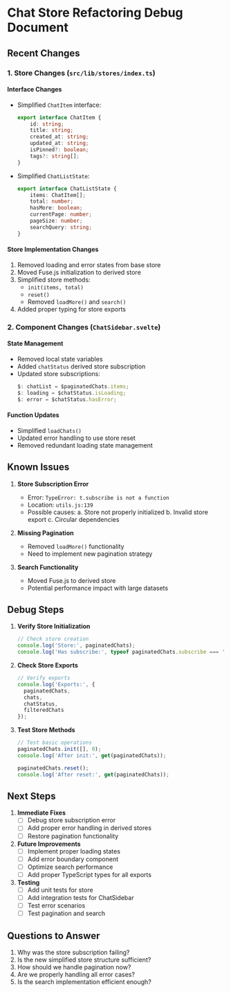 # Chat Store Refactoring Debug Document

## Recent Changes

### 1. Store Changes (`src/lib/stores/index.ts`)

#### Interface Changes
- Simplified `ChatItem` interface:
  ```typescript
  export interface ChatItem {
      id: string;
      title: string;
      created_at: string;
      updated_at: string;
      isPinned?: boolean;
      tags?: string[];
  }
  ```
- Simplified `ChatListState`:
  ```typescript
  export interface ChatListState {
      items: ChatItem[];
      total: number;
      hasMore: boolean;
      currentPage: number;
      pageSize: number;
      searchQuery: string;
  }
  ```

#### Store Implementation Changes
1. Removed loading and error states from base store
2. Moved Fuse.js initialization to derived store
3. Simplified store methods:
   - `init(items, total)`
   - `reset()`
   - Removed `loadMore()` and `search()`
4. Added proper typing for store exports

### 2. Component Changes (`ChatSidebar.svelte`)

#### State Management
- Removed local state variables
- Added `chatStatus` derived store subscription
- Updated store subscriptions:
  ```typescript
  $: chatList = $paginatedChats.items;
  $: loading = $chatStatus.isLoading;
  $: error = $chatStatus.hasError;
  ```

#### Function Updates
- Simplified `loadChats()`
- Updated error handling to use store reset
- Removed redundant loading state management

## Known Issues

1. **Store Subscription Error**
   - Error: `TypeError: t.subscribe is not a function`
   - Location: `utils.js:139`
   - Possible causes:
     a. Store not properly initialized
     b. Invalid store export
     c. Circular dependencies

2. **Missing Pagination**
   - Removed `loadMore()` functionality
   - Need to implement new pagination strategy

3. **Search Functionality**
   - Moved Fuse.js to derived store
   - Potential performance impact with large datasets

## Debug Steps

1. **Verify Store Initialization**
   ```typescript
   // Check store creation
   console.log('Store:', paginatedChats);
   console.log('Has subscribe:', typeof paginatedChats.subscribe === 'function');
   ```

2. **Check Store Exports**
   ```typescript
   // Verify exports
   console.log('Exports:', {
     paginatedChats,
     chats,
     chatStatus,
     filteredChats
   });
   ```

3. **Test Store Methods**
   ```typescript
   // Test basic operations
   paginatedChats.init([], 0);
   console.log('After init:', get(paginatedChats));
   
   paginatedChats.reset();
   console.log('After reset:', get(paginatedChats));
   ```

## Next Steps

1. **Immediate Fixes**
   - [ ] Debug store subscription error
   - [ ] Add proper error handling in derived stores
   - [ ] Restore pagination functionality

2. **Future Improvements**
   - [ ] Implement proper loading states
   - [ ] Add error boundary component
   - [ ] Optimize search performance
   - [ ] Add proper TypeScript types for all exports

3. **Testing**
   - [ ] Add unit tests for store
   - [ ] Add integration tests for ChatSidebar
   - [ ] Test error scenarios
   - [ ] Test pagination and search

## Questions to Answer

1. Why was the store subscription failing?
2. Is the new simplified store structure sufficient?
3. How should we handle pagination now?
4. Are we properly handling all error cases?
5. Is the search implementation efficient enough?
